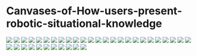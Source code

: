 # Canvases-of-How-users-present-robotic-situational-knowledge
![](https://github.com/Amy456789/Canvases-of-How-users-present-robotic-situational-knowledge/blob/master/images/P01-Session1-B2-Finished.jpg)
![](https://github.com/Amy456789/Canvases-of-How-users-present-robotic-situational-knowledge/blob/master/images/P01-Session2-C3-Finished.jpg)
![](https://github.com/Amy456789/Canvases-of-How-users-present-robotic-situational-knowledge/blob/master/images/P01-Session3-A1-Finished.jpg)
![](https://github.com/Amy456789/Canvases-of-How-users-present-robotic-situational-knowledge/blob/master/images/P02-Session1-C2-Finished.jpg)
![](https://github.com/Amy456789/Canvases-of-How-users-present-robotic-situational-knowledge/blob/master/images/P02-Session2-A1-Finished.jpg)
![](https://github.com/Amy456789/Canvases-of-How-users-present-robotic-situational-knowledge/blob/master/images/P02-Session3-B3-Finished.jpg)
![](https://github.com/Amy456789/Canvases-of-How-users-present-robotic-situational-knowledge/blob/master/images/P03-Session1-A2-Finished.jpg)
![](https://github.com/Amy456789/Canvases-of-How-users-present-robotic-situational-knowledge/blob/master/images/P03-Session2-B1-Finished.jpg)
![](https://github.com/Amy456789/Canvases-of-How-users-present-robotic-situational-knowledge/blob/master/images/P03-Session3-C3-Finished.jpg)
![](https://github.com/Amy456789/Canvases-of-How-users-present-robotic-situational-knowledge/blob/master/images/P04-Session1-A3-Finished.jpg)
![](https://github.com/Amy456789/Canvases-of-How-users-present-robotic-situational-knowledge/blob/master/images/P04-Session2-C2-Finished.jpg)
![](https://github.com/Amy456789/Canvases-of-How-users-present-robotic-situational-knowledge/blob/master/images/P04-Session3-B1-Finished.jpg)
![](https://github.com/Amy456789/Canvases-of-How-users-present-robotic-situational-knowledge/blob/master/images/P05-Session1-C3-Finished.jpg)
![](https://github.com/Amy456789/Canvases-of-How-users-present-robotic-situational-knowledge/blob/master/images/P05-Session2-B2-Finished.jpg)
![](https://github.com/Amy456789/Canvases-of-How-users-present-robotic-situational-knowledge/blob/master/images/P05-Session3-A1-Finished.jpg)
![](https://github.com/Amy456789/Canvases-of-How-users-present-robotic-situational-knowledge/blob/master/images/P06-Session1-B3-Finished.jpg)
![](https://github.com/Amy456789/Canvases-of-How-users-present-robotic-situational-knowledge/blob/master/images/P06-Session2-C1-Finished.jpg)
![](https://github.com/Amy456789/Canvases-of-How-users-present-robotic-situational-knowledge/blob/master/images/P06-Session3-A2-Finished.jpg)
![](https://github.com/Amy456789/Canvases-of-How-users-present-robotic-situational-knowledge/blob/master/images/P07-Session1-C1-Finished.jpg)
![](https://github.com/Amy456789/Canvases-of-How-users-present-robotic-situational-knowledge/blob/master/images/P07-Session2-B2-Finished.jpg)
![](https://github.com/Amy456789/Canvases-of-How-users-present-robotic-situational-knowledge/blob/master/images/P07-Session3-A3-Finished.jpg)
![](https://github.com/Amy456789/Canvases-of-How-users-present-robotic-situational-knowledge/blob/master/images/P08-Session1-C3-Finished.jpg)
![](https://github.com/Amy456789/Canvases-of-How-users-present-robotic-situational-knowledge/blob/master/images/P08-Session2-A2-Finished.jpg)
![](https://github.com/Amy456789/Canvases-of-How-users-present-robotic-situational-knowledge/blob/master/images/P08-Session3-B1-Finished.jpg)
![](https://github.com/Amy456789/Canvases-of-How-users-present-robotic-situational-knowledge/blob/master/images/P09-Session1-B1-Finished.jpg)
![](https://github.com/Amy456789/Canvases-of-How-users-present-robotic-situational-knowledge/blob/master/images/P09-Session2-C2-Finished.jpg)
![](https://github.com/Amy456789/Canvases-of-How-users-present-robotic-situational-knowledge/blob/master/images/P09-Session3-A3-Finished.jpg)
![](https://github.com/Amy456789/Canvases-of-How-users-present-robotic-situational-knowledge/blob/master/images/P10-Session1-B3-Finished.jpg)
![](https://github.com/Amy456789/Canvases-of-How-users-present-robotic-situational-knowledge/blob/master/images/P10-Session2-C1-Finished.jpg)
![](https://github.com/Amy456789/Canvases-of-How-users-present-robotic-situational-knowledge/blob/master/images/P10-Session3-A2-Finished.jpg)
![](https://github.com/Amy456789/Canvases-of-How-users-present-robotic-situational-knowledge/blob/master/images/P11-Session1-C1-Finished.jpg)
![](https://github.com/Amy456789/Canvases-of-How-users-present-robotic-situational-knowledge/blob/master/images/P11-Session2-B2-Finished.jpg)
![](https://github.com/Amy456789/Canvases-of-How-users-present-robotic-situational-knowledge/blob/master/images/P11-Session3-A3-Finished.jpg)
![](https://github.com/Amy456789/Canvases-of-How-users-present-robotic-situational-knowledge/blob/master/images/P12-Session1-B3-Finished.jpg)
![](https://github.com/Amy456789/Canvases-of-How-users-present-robotic-situational-knowledge/blob/master/images/P12-Session2-A1-Finished.jpg)
![](https://github.com/Amy456789/Canvases-of-How-users-present-robotic-situational-knowledge/blob/master/images/P12-Session3-C2-Finished.jpg)

